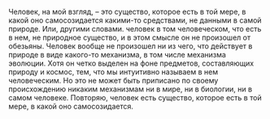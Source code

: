 Человек, на мой взгляд, – это существо, которое есть в той мере, в какой оно самосозидается какими-то средствами, не данными в самой природе. Или, другими словами. человек в том человеческом, что есть в нем, не природное существо, и в этом смысле он не произошел от обезьяны. Человек вообще не произошел ни из чего, что действует в природе в виде какого-то механизма, в том числе механизма эволюции. Хотя он четко выделен на фоне предметов, составляющих природу и космос, тем, что мы интуитивно называем в нем человеческим. Но это не может быть приписано по своему происхождению никаким механизмам ни в мире, ни в биологии, ни в самом человеке. Повторяю, человек есть существо, которое есть в той мере, в какой оно самосозидается.